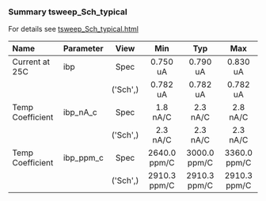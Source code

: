 ### Summary tsweep_Sch_typical

For details see <a href='tsweep_Sch_typical.html'>tsweep_Sch_typical.html</a>

|**Name**|**Parameter**|**View**|**Min** | **Typ** | **Max**|
|:---|:---|:---:|:---:|:---:|:---:|
|Current at 25C|ibp | Spec | 0.750 uA | 0.790 uA | 0.830 uA |
| | | ('Sch',)|0.782 uA | 0.782 uA | 0.782 uA |
|Temp Coefficient|ibp\_nA\_c | Spec | 1.8 nA/C | 2.3 nA/C | 2.8 nA/C |
| | | ('Sch',)|2.3 nA/C | 2.3 nA/C | 2.3 nA/C |
|Temp Coefficient|ibp\_ppm\_c | Spec | 2640.0 ppm/C | 3000.0 ppm/C | 3360.0 ppm/C |
| | | ('Sch',)|2910.3 ppm/C | 2910.3 ppm/C | 2910.3 ppm/C |
